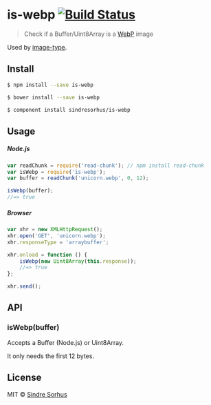 # is-webp [![Build Status](https://travis-ci.org/sindresorhus/is-webp.svg?branch=master)](https://travis-ci.org/sindresorhus/is-webp)

> Check if a Buffer/Uint8Array is a [WebP](http://en.wikipedia.org/wiki/WebP) image

Used by [image-type](https://github.com/sindresorhus/image-type).


## Install

```sh
$ npm install --save is-webp
```

```sh
$ bower install --save is-webp
```

```sh
$ component install sindresorhus/is-webp
```


## Usage

##### Node.js

```js
var readChunk = require('read-chunk'); // npm install read-chunk
var isWebp = require('is-webp');
var buffer = readChunk('unicorn.webp', 0, 12);

isWebp(buffer);
//=> true
```

##### Browser

```js
var xhr = new XMLHttpRequest();
xhr.open('GET', 'unicorn.webp');
xhr.responseType = 'arraybuffer';

xhr.onload = function () {
	isWebp(new Uint8Array(this.response));
	//=> true
};

xhr.send();
```


## API

### isWebp(buffer)

Accepts a Buffer (Node.js) or Uint8Array.

It only needs the first 12 bytes.


## License

MIT © [Sindre Sorhus](http://sindresorhus.com)
